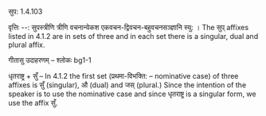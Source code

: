 

 सुप: 1.4.103 


वृत्तिः --: सुपस्त्रीणि त्रीणि वचनान्येकश एकवचन-द्विवचन-बहुवचनसञ्ज्ञानि स्यु: । The सुप् affixes listed in 4.1.2 are in sets of three and in each set there is a singular, dual and plural affix. 


गीतासु उदाहरणम् – श्लोकः bg1-1 


धृतराष्ट्र + सुँ – In 4.1.2 the first set (प्रथमा-विभक्ति: – nominative case) of three affixes is सुँ (singular), औ (dual) and जस् (plural.) Since the intention of the speaker is to use the nominative case and since धृतराष्ट्र is a singular form, we use the affix सुँ. 


